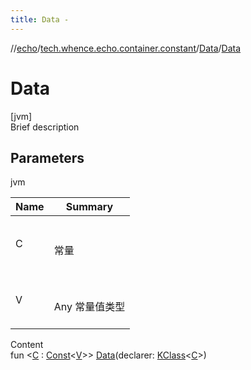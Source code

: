 ```yaml
---
title: Data -
---
```

//[echo](../../index.md)/[tech.whence.echo.container.constant](../index.md)/[Data](index.md)/[Data](-data.md)



# Data  
[jvm]  
Brief description  


## Parameters  
  
jvm  
  
|  Name|  Summary| 
|---|---|
| C| <br><br>常量<br><br>
| V| <br><br>Any 常量值类型<br><br>
  
  
Content  
fun <[C](index.md) : [Const](../-const/index.md)<[V](index.md)>> [Data](-data.md)(declarer: [KClass](https://kotlinlang.org/api/latest/jvm/stdlib/kotlin.reflect/-k-class/index.html)<[C](index.md)>)  



